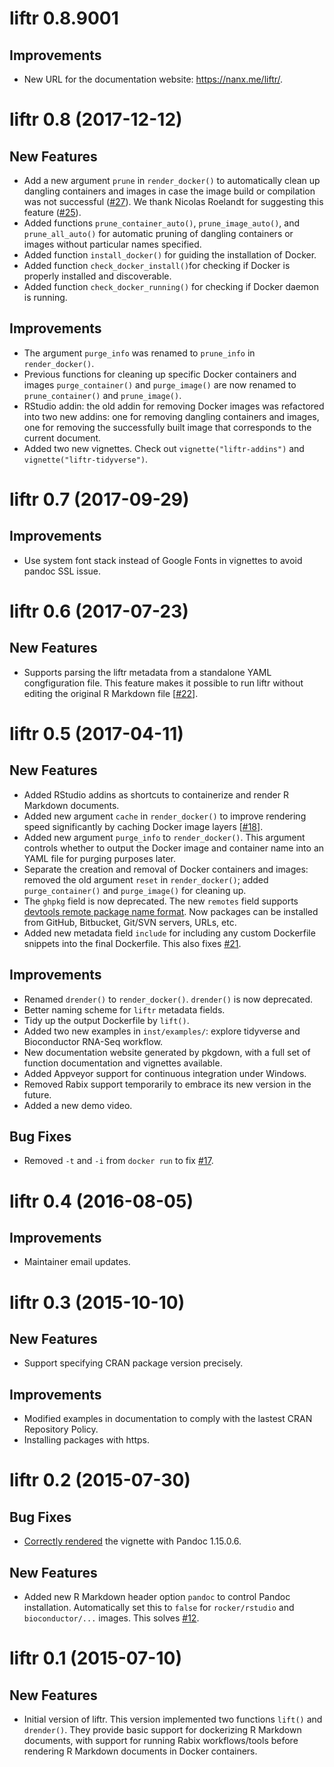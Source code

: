 # liftr 0.8.9001

## Improvements

- New URL for the documentation website: https://nanx.me/liftr/.

# liftr 0.8 (2017-12-12)

## New Features

- Add a new argument `prune` in `render_docker()` to automatically clean up dangling containers and images in case the image build or compilation was not successful ([#27](https://github.com/road2stat/liftr/issues/27)). We thank Nicolas Roelandt for suggesting this feature ([#25](https://github.com/road2stat/liftr/issues/25)).
- Added functions `prune_container_auto()`, `prune_image_auto()`, and `prune_all_auto()` for automatic pruning of dangling containers or images without particular names specified.
- Added function `install_docker()` for guiding the installation of Docker.
- Added function `check_docker_install()`for checking if Docker is properly installed and discoverable.
- Added function `check_docker_running()` for checking if Docker daemon is running.

## Improvements

- The argument `purge_info` was renamed to `prune_info` in `render_docker()`.
- Previous functions for cleaning up specific Docker containers and images `purge_container()` and `purge_image()` are now renamed to `prune_container()` and `prune_image()`.
- RStudio addin: the old addin for removing Docker images was refactored into two new addins: one for removing dangling containers and images, one for removing the successfully built image that corresponds to the current document.
- Added two new vignettes. Check out `vignette("liftr-addins")` and `vignette("liftr-tidyverse")`.

# liftr 0.7 (2017-09-29)

## Improvements

- Use system font stack instead of Google Fonts in vignettes to avoid pandoc SSL issue.

# liftr 0.6 (2017-07-23)

## New Features

- Supports parsing the liftr metadata from a standalone YAML congfiguration file. This feature makes it possible to run liftr without editing the original R Markdown file [[#22](https://github.com/road2stat/liftr/issues/22)].

# liftr 0.5 (2017-04-11)

## New Features

- Added RStudio addins as shortcuts to containerize and render R Markdown documents.
- Added new argument `cache` in `render_docker()` to improve rendering speed significantly by caching Docker image layers [[#18](https://github.com/road2stat/liftr/issues/18)].
- Added new argument `purge_info` to `render_docker()`. This argument controls whether to output the Docker image and container name into an YAML file for purging purposes later.
- Separate the creation and removal of Docker containers and images: removed the old argument `reset` in `render_docker()`; added `purge_container()` and `purge_image()` for cleaning up.
- The `ghpkg` field is now deprecated. The new `remotes` field supports [devtools remote package name format](https://github.com/hadley/devtools/blob/master/vignettes/dependencies.Rmd). Now packages can be installed from GitHub, Bitbucket, Git/SVN servers, URLs, etc.
- Added new metadata field `include` for including any custom Dockerfile snippets into the final Dockerfile. This also fixes [#21](https://github.com/road2stat/liftr/issues/21).

## Improvements

- Renamed `drender()` to `render_docker()`. `drender()` is now deprecated.
- Better naming scheme for `liftr` metadata fields.
- Tidy up the output Dockerfile by `lift()`.
- Added two new examples in `inst/examples/`: explore tidyverse and Bioconductor RNA-Seq workflow.
- New documentation website generated by pkgdown, with a full set of function documentation and vignettes available.
- Added Appveyor support for continuous integration under Windows.
- Removed Rabix support temporarily to embrace its new version in the future.
- Added a new demo video.

## Bug Fixes

- Removed `-t` and `-i` from `docker run` to fix [#17](https://github.com/road2stat/liftr/issues/17).

# liftr 0.4 (2016-08-05)

## Improvements

- Maintainer email updates.

# liftr 0.3 (2015-10-10)

## New Features

- Support specifying CRAN package version precisely.

## Improvements

- Modified examples in documentation to comply with the lastest CRAN Repository Policy.
- Installing packages with https.

# liftr 0.2 (2015-07-30)

## Bug Fixes

- [Correctly rendered](https://github.com/rstudio/rmarkdown/issues/470) the vignette with Pandoc 1.15.0.6.

## New Features

- Added new R Markdown header option `pandoc` to control Pandoc installation. Automatically set this to `false` for `rocker/rstudio` and `bioconductor/...` images. This solves [#12](https://github.com/road2stat/liftr/issues/12).

# liftr 0.1 (2015-07-10)

## New Features

- Initial version of liftr. This version implemented two functions `lift()` and `drender()`. They provide basic support for dockerizing R Markdown documents, with support for running Rabix workflows/tools before rendering R Markdown documents in Docker containers.
